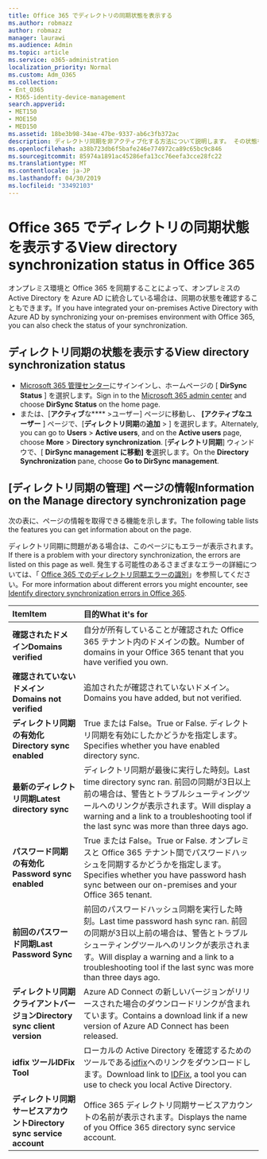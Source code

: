 ```yaml
---
title: Office 365 でディレクトリの同期状態を表示する
ms.author: robmazz
author: robmazz
manager: laurawi
ms.audience: Admin
ms.topic: article
ms.service: o365-administration
localization_priority: Normal
ms.custom: Adm_O365
ms.collection:
- Ent_O365
- M365-identity-device-management
search.appverid:
- MET150
- MOE150
- MED150
ms.assetid: 18be3b98-34ae-47be-9337-ab6c3fb372ac
description: ディレクトリ同期を非アクティブ化する方法について説明します。 その状態を表示することもできます。
ms.openlocfilehash: a38b723db6f5bafe246e774972ca89c65bc9c846
ms.sourcegitcommit: 85974a1891ac45286efa13cc76eefa3cce28fc22
ms.translationtype: MT
ms.contentlocale: ja-JP
ms.lasthandoff: 04/30/2019
ms.locfileid: "33492103"
---
```

# <a name="view-directory-synchronization-status-in-office-365"></a><span data-ttu-id="8c735-104">Office 365 でディレクトリの同期状態を表示する</span><span class="sxs-lookup"><span data-stu-id="8c735-104">View directory synchronization status in Office 365</span></span>

<span data-ttu-id="8c735-105">オンプレミス環境と Office 365 を同期することによって、オンプレミスの Active Directory を Azure AD に統合している場合は、同期の状態を確認することもできます。</span><span class="sxs-lookup"><span data-stu-id="8c735-105">If you have integrated your on-premises Active Directory with Azure AD by synchronizing your on-premises environment with Office 365, you can also check the status of your synchronization.</span></span>
  
## <a name="view-directory-synchronization-status"></a><span data-ttu-id="8c735-106">ディレクトリ同期の状態を表示する</span><span class="sxs-lookup"><span data-stu-id="8c735-106">View directory synchronization status</span></span>

- <span data-ttu-id="8c735-107">[Microsoft 365 管理センター](https://admin.microsoft.com)にサインインし、ホームページの [ **DirSync Status** ] を選択します。</span><span class="sxs-lookup"><span data-stu-id="8c735-107">Sign in to the [Microsoft 365 admin center](https://admin.microsoft.com) and choose **DirSync Status** on the home page.</span></span>
- <span data-ttu-id="8c735-108">または、[**アクティブ**な\*\*\*\* \>ユーザー] ページに移動し、 **[アクティブなユーザー** ] ページで、[**ディレクトリ同期**の**追加** \> ] を選択します。</span><span class="sxs-lookup"><span data-stu-id="8c735-108">Alternately, you can go to **Users** \> **Active users**, and on the **Active users** page, choose **More** \> **Directory synchronization**.</span></span> <span data-ttu-id="8c735-109">[**ディレクトリ同期**] ウィンドウで、[ **DirSync management に移動] を**選択します。</span><span class="sxs-lookup"><span data-stu-id="8c735-109">On the **Directory Synchronization** pane, choose **Go to DirSync management**.</span></span>

## <a name="information-on-the-manage-directory-synchronization-page"></a><span data-ttu-id="8c735-110">[ディレクトリ同期の管理] ページの情報</span><span class="sxs-lookup"><span data-stu-id="8c735-110">Information on the Manage directory synchronization page</span></span>

<span data-ttu-id="8c735-111">次の表に、ページの情報を取得できる機能を示します。</span><span class="sxs-lookup"><span data-stu-id="8c735-111">The following table lists the features you can get information about on the page.</span></span>
  
<span data-ttu-id="8c735-112">ディレクトリ同期に問題がある場合は、このページにもエラーが表示されます。</span><span class="sxs-lookup"><span data-stu-id="8c735-112">If there is a problem with your directory synchronization, the errors are listed on this page as well.</span></span> <span data-ttu-id="8c735-113">発生する可能性のあるさまざまなエラーの詳細については、「 [Office 365 でのディレクトリ同期エラーの識別](identify-directory-synchronization-errors.md)」を参照してください。</span><span class="sxs-lookup"><span data-stu-id="8c735-113">For more information about different errors you might encounter, see [Identify directory synchronization errors in Office 365](identify-directory-synchronization-errors.md).</span></span>
  
|<span data-ttu-id="8c735-114">**Item**</span><span class="sxs-lookup"><span data-stu-id="8c735-114">**Item**</span></span>|<span data-ttu-id="8c735-115">**目的**</span><span class="sxs-lookup"><span data-stu-id="8c735-115">**What it's for**</span></span>|
|:-----|:-----|
|<span data-ttu-id="8c735-116">**確認されたドメイン**</span><span class="sxs-lookup"><span data-stu-id="8c735-116">**Domains verified**</span></span> | <span data-ttu-id="8c735-117">自分が所有していることが確認された Office 365 テナント内のドメインの数。</span><span class="sxs-lookup"><span data-stu-id="8c735-117">Number of domains in your Office 365 tenant that you have verified you own.</span></span> |
|<span data-ttu-id="8c735-118">**確認されていないドメイン**</span><span class="sxs-lookup"><span data-stu-id="8c735-118">**Domains not verified**</span></span> | <span data-ttu-id="8c735-119">追加されたが確認されていないドメイン。</span><span class="sxs-lookup"><span data-stu-id="8c735-119">Domains you have added, but not verified.</span></span> |
|<span data-ttu-id="8c735-120">**ディレクトリ同期の有効化**</span><span class="sxs-lookup"><span data-stu-id="8c735-120">**Directory sync enabled**</span></span> |<span data-ttu-id="8c735-121">True または False。</span><span class="sxs-lookup"><span data-stu-id="8c735-121">True or False.</span></span> <span data-ttu-id="8c735-122">ディレクトリ同期を有効にしたかどうかを指定します。</span><span class="sxs-lookup"><span data-stu-id="8c735-122">Specifies whether you have enabled directory sync.</span></span> |
|<span data-ttu-id="8c735-123">**最新のディレクトリ同期**</span><span class="sxs-lookup"><span data-stu-id="8c735-123">**Latest directory sync**</span></span> | <span data-ttu-id="8c735-124">ディレクトリ同期が最後に実行した時刻。</span><span class="sxs-lookup"><span data-stu-id="8c735-124">Last time directory sync ran.</span></span> <span data-ttu-id="8c735-125">前回の同期が3日以上前の場合は、警告とトラブルシューティングツールへのリンクが表示されます。</span><span class="sxs-lookup"><span data-stu-id="8c735-125">Will display a warning and a link to a troubleshooting tool if the last sync was more than three days ago.</span></span> |
|<span data-ttu-id="8c735-126">**パスワード同期の有効化**</span><span class="sxs-lookup"><span data-stu-id="8c735-126">**Password sync enabled**</span></span> | <span data-ttu-id="8c735-127">True または False。</span><span class="sxs-lookup"><span data-stu-id="8c735-127">True or False.</span></span> <span data-ttu-id="8c735-128">オンプレミスと Office 365 テナント間でパスワードハッシュを同期するかどうかを指定します。</span><span class="sxs-lookup"><span data-stu-id="8c735-128">Specifies whether you have password hash sync between our on-premises and your Office 365 tenant.</span></span> |
|<span data-ttu-id="8c735-129">**前回のパスワード同期**</span><span class="sxs-lookup"><span data-stu-id="8c735-129">**Last Password Sync**</span></span> | <span data-ttu-id="8c735-130">前回のパスワードハッシュ同期を実行した時刻。</span><span class="sxs-lookup"><span data-stu-id="8c735-130">Last time password hash sync ran.</span></span> <span data-ttu-id="8c735-131">前回の同期が3日以上前の場合は、警告とトラブルシューティングツールへのリンクが表示されます。</span><span class="sxs-lookup"><span data-stu-id="8c735-131">Will display a warning and a link to a troubleshooting tool if the last sync was more than three days ago.</span></span> |
|<span data-ttu-id="8c735-132">**ディレクトリ同期クライアントバージョン**</span><span class="sxs-lookup"><span data-stu-id="8c735-132">**Directory sync client version**</span></span> | <span data-ttu-id="8c735-133">Azure AD Connect の新しいバージョンがリリースされた場合のダウンロードリンクが含まれています。</span><span class="sxs-lookup"><span data-stu-id="8c735-133">Contains a download link if a new version of Azure AD Connect has been released.</span></span> |
|<span data-ttu-id="8c735-134">**idfix ツール**</span><span class="sxs-lookup"><span data-stu-id="8c735-134">**IDFix Tool**</span></span> | <span data-ttu-id="8c735-135">ローカルの Active Directory を確認するためのツールである[idfix](install-and-run-idfix.md)へのリンクをダウンロードします。</span><span class="sxs-lookup"><span data-stu-id="8c735-135">Download link to [IDFix](install-and-run-idfix.md), a tool you can use to check you local Active Directory.</span></span> |
|<span data-ttu-id="8c735-136">**ディレクトリ同期サービスアカウント**</span><span class="sxs-lookup"><span data-stu-id="8c735-136">**Directory sync service account**</span></span> | <span data-ttu-id="8c735-137">Office 365 ディレクトリ同期サービスアカウントの名前が表示されます。</span><span class="sxs-lookup"><span data-stu-id="8c735-137">Displays the name of you Office 365 directory sync service account.</span></span> |